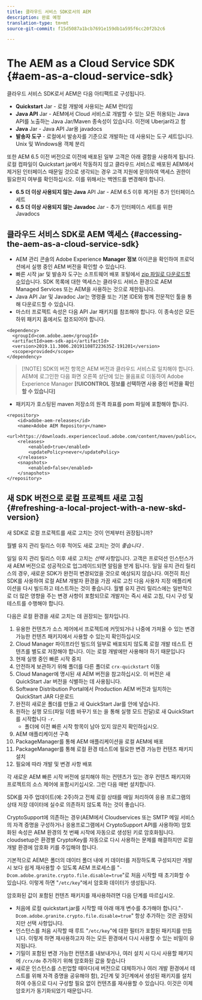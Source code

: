 ```yaml
---
title: 클라우드 서비스 SDK로서의 AEM
description: 완료 예정
translation-type: tm+mt
source-git-commit: f15d5087a1bcb7691e159db1a595f6cc20f2b2c6

---
```



# The AEM as a Cloud Service SDK {#aem-as-a-cloud-service-sdk}

클라우드 서비스 SDK로서 AEM은 다음 아티팩트로 구성됩니다.

* **Quickstart** Jar - 로컬 개발에 사용되는 AEM 런타임
* **Java API** Jar - AEM에서 Cloud 서비스로 개발할 수 있는 모든 허용되는 Java API를 노출하는 Java Jar/Maven 종속성이 있습니다. 이전에 Uberjar라고 함
* **Java** Jar - Java API Jar용 javadocs
* **발송자 도구** - 로컬에서 발송자를 기준으로 개발하는 데 사용되는 도구 세트입니다. Unix 및 Windows용 객체 분리

또한 AEM 6.5 이전 버전으로 이전에 배포된 일부 고객은 아래 결함을 사용하게 됩니다. 로컬 컴파일이 Quickstart jar에서 작동하지 않고 클라우드 서비스로 배포된 AEM에서 제거된 인터페이스 때문일 것으로 생각되는 경우 고객 지원에 문의하여 액세스 권한이 필요한지 여부를 확인하십시오. 이를 위해서는 백엔드를 변경해야 합니다.

* **6.5 더 이상 사용되지 않는 Java** API Jar - AEM 6.5 이후 제거된 추가 인터페이스 세트
* **6.5 더 이상 사용되지 않는 Javadoc** Jar - 추가 인터페이스 세트를 위한 Javadocs

## 클라우드 서비스 SDK로 AEM 액세스 {#accessing-the-aem-as-a-cloud-service-sdk}

* AEM 관리 콘솔의 Adobe Experience **Manager 정보** 아이콘을 확인하여 프로덕션에서 실행 중인 AEM 버전을 확인할 수 있습니다.
* 빠른 시작 jar 및 발송자 도구는 소프트웨어 배포 포털에서 [zip 파일로 다운로드할 수](https://experience.adobe.com/#/downloads/content/software-distribution/en/aemcloud.html)있습니다. SDK 목록에 대한 액세스는 클라우드 서비스 환경으로 AEM Managed Services 또는 AEM을 사용하는 것으로 제한됩니다.
* Java API Jar 및 Javadoc Jar는 명령줄 또는 기본 IDE와 함께 전문적인 툴을 통해 다운로드할 수 있습니다.
* 마스터 프로젝트 속성은 다음 API Jar 패키지를 참조해야 합니다. 이 종속성은 모든 하위 패키지 홈에서도 참조되어야 합니다.

```
<dependency>
  <groupId>com.adobe.aem</groupId>
  <artifactId>aem-sdk-api</artifactId>
  <version>2019.11.3006.20191108T223635Z-191201</version>
  <scope>provided</scope>
</dependency>
```

>[!NOTE] SDK의 버전 항목은 AEM 버전과 클라우드 서비스로 일치해야 합니다. AEM에 로그인한 다음 화면 오른쪽 상단에 있는 물음표로 이동하여 Adobe Experience Manager **[!UICONTROL 정보를 선택하면 사용 중인 버전을 확인할 수 있습니다]**

* 패키지가 호스팅된 maven 저장소의 원격 좌표를 pom 파일에 포함해야 합니다.

```
<repository>
    <id>adobe-aem-releases</id>
    <name>Adobe AEM Repository</name>
    <url>https://downloads.experiencecloud.adobe.com/content/maven/public</url>
    <releases>
        <enabled>true</enabled>
        <updatePolicy>never</updatePolicy>
    </releases>
    <snapshots>
        <enabled>false</enabled>
    </snapshots>
</repository>
```

## 새 SDK 버전으로 로컬 프로젝트 새로 고침 {#refreshing-a-local-project-with-a-new-skd-version}

새 SDK로 로컬 프로젝트를 새로 고치는 것이 언제부터 권장됩니까?

월별 유지 관리 릴리스 이후 적어도 새로 고치는 것이 *좋습니다* .

일일 유지 관리 릴리스 이후 새로 고치는 *선택* 사항입니다. 고객은 프로덕션 인스턴스가 새 AEM 버전으로 성공적으로 업그레이드되면 알림을 받게 됩니다. 일일 유지 관리 릴리스의 경우, 새로운 SDK가 완전히 변경되었을 것으로 예상되지 않습니다. 여전히 최신 SDK를 사용하여 로컬 AEM 개발자 환경을 가끔 새로 고친 다음 사용자 지정 애플리케이션을 다시 빌드하고 테스트하는 것이 좋습니다. 월별 유지 관리 릴리스에는 일반적으로 더 많은 영향을 주는 변경 사항이 포함되므로 개발자는 즉시 새로 고침, 다시 구성 및 테스트를 수행해야 합니다.

다음은 로컬 환경을 새로 고치는 데 권장되는 절차입니다.

1. 유용한 컨텐츠가 소스 제어에서 프로젝트에 커밋되거나 나중에 가져올 수 있는 변경 가능한 컨텐츠 패키지에서 사용할 수 있는지 확인하십시오
1. Cloud Manager 파이프라인 빌드의 일부로 배포되지 않도록 로컬 개발 테스트 컨텐츠를 별도로 저장해야 합니다. 이는 로컬 개발에만 사용해야 하기 때문입니다
1. 현재 실행 중인 빠른 시작 중지
1. 안전하게 보관하기 위해 폴더를 다른 폴더로 `crx-quickstart` 이동
1. Cloud Manager에 명시된 새 AEM 버전을 참고하십시오. 이 버전은 새 QuickStart Jar 버전을 식별하는 데 사용됩니다.
1. Software Distribution Portal에서 Production AEM 버전과 일치하는 QuickStart JAR 다운로드
1. 완전히 새로운 폴더를 만들고 새 QuickStart Jar를 안에 넣습니다.
1. 원하는 실행 모드(파일 이름 바꾸기 또는 을 통해 실행 모드 전달)로 새 QuickStart를 시작합니다 `-r`.
   * 폴더에 이전 빠른 시작 항목이 남아 있지 않은지 확인하십시오.
1. AEM 애플리케이션 구축
1. PackageManager를 통해 AEM 애플리케이션을 로컬 AEM에 배포
1. PackageManager를 통해 로컬 환경 테스트에 필요한 변경 가능한 컨텐츠 패키지 설치
1. 필요에 따라 개발 및 변경 사항 배포

각 새로운 AEM 빠른 시작 버전에 설치해야 하는 컨텐츠가 있는 경우 컨텐츠 패키지와 프로젝트의 소스 제어에 포함시키십시오. 그런 다음 매번 설치합니다.

SDK를 자주 업데이트(예: 2주)하고 전체 로컬 상태를 매일 처리하여 응용 프로그램의 상태 저장 데이터에 실수로 의존하지 않도록 하는 것이 좋습니다.

CryptoSupport에 의존하는 경우(AEM에서 Cloudservices 또는 SMTP 메일 서비스의 자격 증명을 구성하거나 응용[](https://helpx.adobe.com/experience-manager/6-5/sites/developing/using/reference-materials/javadoc/com/adobe/granite/crypto/CryptoSupport.html)프로그램에서 CryptoSupport API를 사용하여) 암호화된 속성은 AEM 환경의 첫 번째 시작에 자동으로 생성된 키로 암호화됩니다. cloudsetup은 환경별 CryptoKey를 자동으로 다시 사용하는 문제를 해결하지만 로컬 개발 환경에 암호화 키를 주입해야 합니다.

기본적으로 AEM은 폴더의 데이터 폴더 내에 키 데이터를 저장하도록 구성되지만 개발 시 보다 쉽게 재사용할 수 있도록 AEM 프로세스를 &quot;`-Dcom.adobe.granite.crypto.file.disable=true`&quot;로 처음 시작할 때 초기화할 수 있습니다. 이렇게 하면 &quot;`/etc/key`&quot;에서 암호화 데이터가 생성됩니다.

암호화된 값이 포함된 컨텐츠 패키지를 재사용하려면 다음 단계를 따르십시오.

* 처음에 로컬 quickstart.jar를 시작할 때 아래 매개 변수를 추가해야 합니다.&quot;`-Dcom.adobe.granite.crypto.file.disable=true`&quot; 항상 추가하는 것은 권장되지만 선택 사항입니다.
* 인스턴스를 처음 시작할 때 루트 &quot;`/etc/key`&quot;에 대한 필터가 포함된 패키지를 만듭니다. 이렇게 하면 재사용하고자 하는 모든 환경에서 다시 사용할 수 있는 비밀이 유지됩니다.
* 기밀이 포함된 변경 가능한 컨텐츠를 내보내거나, 여러 설치 시 다시 사용할 패키지에 `/crx/de` 추가하기 위해 암호화된 값을 찾습니다
* 새로운 인스턴스를 스핀업할 때마다(새 버전으로 대체하거나 여러 개발 환경에서 테스트를 위해 자격 증명을 공유해야 함), 2단계 및 3단계에서 생성된 패키지를 설치하여 수동으로 다시 구성할 필요 없이 컨텐츠를 재사용할 수 있습니다. 이것은 이제 암호키가 동기화되었기 때문입니다.
